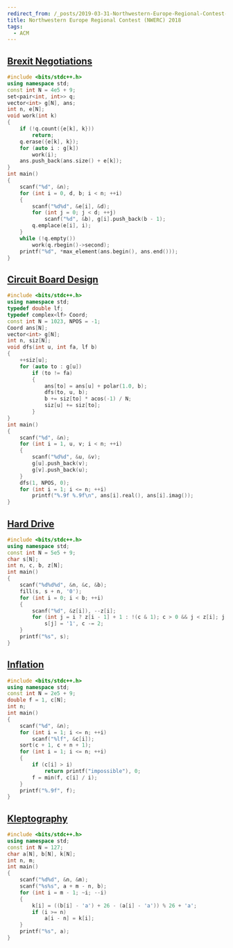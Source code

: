 ```yaml
---
redirect_from: /_posts/2019-03-31-Northwestern-Europe-Regional-Contest-(NWERC)-2018/
title: Northwestern Europe Regional Contest (NWERC) 2018
tags:
  - ACM
---
```


## [Brexit Negotiations](https://vjudge.net/problem/Kattis-brexitnegotiations)

```cpp
#include <bits/stdc++.h>
using namespace std;
const int N = 4e5 + 9;
set<pair<int, int>> q;
vector<int> g[N], ans;
int n, e[N];
void work(int k)
{
	if (!q.count({e[k], k}))
		return;
	q.erase({e[k], k});
	for (auto i : g[k])
		work(i);
	ans.push_back(ans.size() + e[k]);
}
int main()
{
	scanf("%d", &n);
	for (int i = 0, d, b; i < n; ++i)
	{
		scanf("%d%d", &e[i], &d);
		for (int j = 0; j < d; ++j)
			scanf("%d", &b), g[i].push_back(b - 1);
		q.emplace(e[i], i);
	}
	while (!q.empty())
		work(q.rbegin()->second);
	printf("%d", *max_element(ans.begin(), ans.end()));
}
```

## [Circuit Board Design](https://vjudge.net/problem/Kattis-circuitdesign)

```cpp
#include <bits/stdc++.h>
using namespace std;
typedef double lf;
typedef complex<lf> Coord;
const int N = 1023, NPOS = -1;
Coord ans[N];
vector<int> g[N];
int n, siz[N];
void dfs(int u, int fa, lf b)
{
	++siz[u];
	for (auto to : g[u])
		if (to != fa)
		{
			ans[to] = ans[u] + polar(1.0, b);
			dfs(to, u, b);
			b += siz[to] * acos(-1) / N;
			siz[u] += siz[to];
		}
}
int main()
{
	scanf("%d", &n);
	for (int i = 1, u, v; i < n; ++i)
	{
		scanf("%d%d", &u, &v);
		g[u].push_back(v);
		g[v].push_back(u);
	}
	dfs(1, NPOS, 0);
	for (int i = 1; i <= n; ++i)
		printf("%.9f %.9f\n", ans[i].real(), ans[i].imag());
}
```

## [Hard Drive](https://vjudge.net/problem/Kattis-harddrive)

```cpp
#include <bits/stdc++.h>
using namespace std;
const int N = 5e5 + 9;
char s[N];
int n, c, b, z[N];
int main()
{
	scanf("%d%d%d", &n, &c, &b);
	fill(s, s + n, '0');
	for (int i = 0; i < b; ++i)
	{
		scanf("%d", &z[i]), --z[i];
		for (int j = i ? z[i - 1] + 1 : !(c & 1); c > 0 && j < z[i]; j += 2)
			s[j] = '1', c -= 2;
	}
	printf("%s", s);
}
```

## [Inflation](https://vjudge.net/problem/Kattis-inflation)

```cpp
#include <bits/stdc++.h>
using namespace std;
const int N = 2e5 + 9;
double f = 1, c[N];
int n;
int main()
{
	scanf("%d", &n);
	for (int i = 1; i <= n; ++i)
		scanf("%lf", &c[i]);
	sort(c + 1, c + n + 1);
	for (int i = 1; i <= n; ++i)
	{
		if (c[i] > i)
			return printf("impossible"), 0;
		f = min(f, c[i] / i);
	}
	printf("%.9f", f);
}
```

## [Kleptography](https://vjudge.net/problem/Kattis-kleptography)

```cpp
#include <bits/stdc++.h>
using namespace std;
const int N = 127;
char a[N], b[N], k[N];
int n, m;
int main()
{
	scanf("%d%d", &n, &m);
	scanf("%s%s", a + m - n, b);
	for (int i = m - 1; ~i; --i)
	{
		k[i] = ((b[i] - 'a') + 26 - (a[i] - 'a')) % 26 + 'a';
		if (i >= n)
			a[i - n] = k[i];
	}
	printf("%s", a);
}
```
